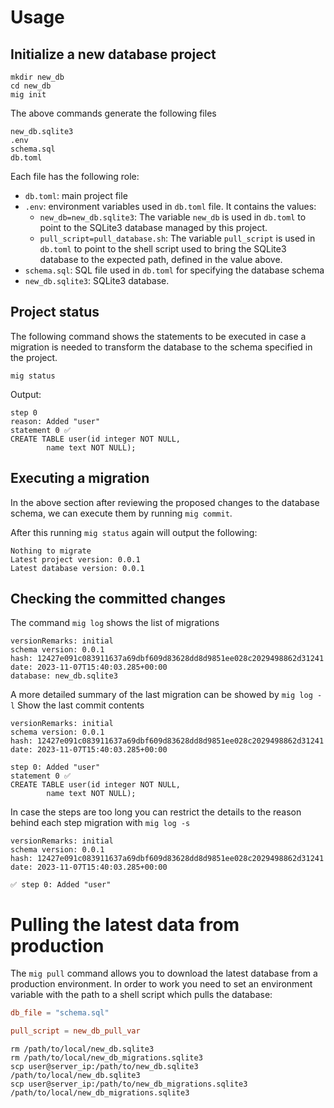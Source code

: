 # Usage

## Initialize a new database project

```shell
mkdir new_db
cd new_db
mig init
```

The above commands generate the following files

```
new_db.sqlite3
.env
schema.sql 
db.toml
```

Each file has the following role:
- `db.toml`: main project file
- `.env`: environment variables used in `db.toml` file. It contains the values:
    - `new_db=new_db.sqlite3`: The variable `new_db` is used in `db.toml` to point to the
    SQLite3 database managed by this project.
    - `pull_script=pull_database.sh`: The variable `pull_script` is used in `db.toml` to point
    to the shell script used to bring the SQLite3 database to the expected path, defined in the
    value above.
- `schema.sql`: SQL file used in `db.toml` for specifying the database schema
- `new_db.sqlite3`: SQLite3 database.

## Project status

The following command shows the statements to be executed in case 
a migration is needed to transform the database to the schema specified
in the project.

```
mig status
```

Output:
```
step 0
reason: Added "user"
statement 0 ✅
CREATE TABLE user(id integer NOT NULL,
        name text NOT NULL);
```

## Executing a migration

In the above section after reviewing the proposed changes to the database
schema, we can execute them by running `mig commit`.

After this running `mig status` again will output the following:

```
Nothing to migrate
Latest project version: 0.0.1
Latest database version: 0.0.1
```

## Checking the committed changes

The command `mig log` shows the list of migrations

```
versionRemarks: initial
schema version: 0.0.1
hash: 12427e091c083911637a69dbf609d83628dd8d9851ee028c2029498862d31241
date: 2023-11-07T15:40:03.285+00:00
database: new_db.sqlite3
```

A more detailed summary of the last migration can be showed by `mig log -l`
Show the last commit contents

```
versionRemarks: initial
schema version: 0.0.1
hash: 12427e091c083911637a69dbf609d83628dd8d9851ee028c2029498862d31241
date: 2023-11-07T15:40:03.285+00:00

step 0: Added "user"
statement 0 ✅
CREATE TABLE user(id integer NOT NULL,
        name text NOT NULL);
```

In case the steps are too long you can restrict the details to the reason
behind each step migration with `mig log -s`

```
versionRemarks: initial
schema version: 0.0.1
hash: 12427e091c083911637a69dbf609d83628dd8d9851ee028c2029498862d31241
date: 2023-11-07T15:40:03.285+00:00

✅ step 0: Added "user"
```

# Pulling the latest data from production

The `mig pull` command allows you to download the latest database from a production environment.
In order to work you need to set an environment variable with the path to a shell script which
pulls the database:

```toml file:db.toml
db_file = "schema.sql"

pull_script = new_db_pull_var
```

```shell file:new_db_pull.sh
rm /path/to/local/new_db.sqlite3
rm /path/to/local/new_db_migrations.sqlite3
scp user@server_ip:/path/to/new_db.sqlite3 /path/to/local/new_db.sqlite3
scp user@server_ip:/path/to/new_db_migrations.sqlite3 /path/to/local/new_db_migrations.sqlite3
```
